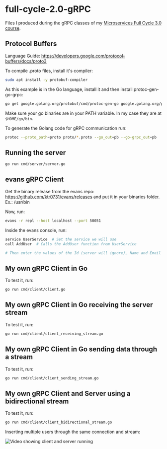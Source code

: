 # full-cycle-2.0-gRPC

Files I produced during the gRPC classes of my [Microservices Full Cycle 3.0 course](https://drive.google.com/file/d/1bJnFxQPKgSsI30sCvW-KzYK4V5JWzgSs/view?usp=share_link).

## Protocol Buffers

Language Guide: https://developers.google.com/protocol-buffers/docs/proto3

To compile .proto files, install it's compiler:

```sh
sudo apt install -y protobuf-compiler
```

As this example is in the Go language, install it and then install protoc-gen-go-grpc:

```sh
go get google.golang.org/protobuf/cmd/protoc-gen-go google.golang.org/grpc/cmd/protoc-gen-go-grpc
```

Make sure your go binaries are in your PATH variable. In my case they are at `$HOME/go/bin`.

To generate the Golang code for gRPC communication run:

```sh
protoc --proto_path=proto proto/*.proto --go_out=pb --go-grpc_out=pb
```

## Running the server

```sh
go run cmd/server/server.go
```

## evans gRPC Client

Get the binary release from the evans repo: https://github.com/ktr0731/evans/releases and put it in your binaries folder. Ex.: /usr/bin

Now, run:

```sh
evans -r repl --host localhost --port 50051
```

Inside the evans console, run:

```sh
service UserService  # Set the service we will use
call AddUser  # Calls the AddUser function from UserService

# Then enter the values of the Id (server will ignore), Name and Email
```

## My own gRPC Client in Go

To test it, run:

```sh
go run cmd/client/client.go
```

## My own gRPC Client in Go receiving the server stream

To test it, run:

```sh
go run cmd/client/client_receiving_stream.go
```

## My own gRPC Client in Go sending data through a stream

To test it, run:

```sh
go run cmd/client/client_sending_stream.go
```

## My own gRPC Client and Server using a bidirectional stream

To test it, run:

```sh
go run cmd/client/client_bidirectional_stream.go
```

Inserting multiple users through the same connection and stream:

![Video showing client and server running](./bidirectional-example.gif)
